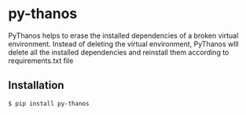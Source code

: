 # py-thanos

PyThanos helps to erase the installed dependencies of a broken virtual environment. Instead of deleting the virtual environment, PyThanos wlll delete all the installed dependencies and reinstall them according to requirements.txt file

## Installation

```bash
$ pip install py-thanos
```

